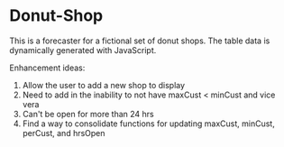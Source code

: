 # Donut-Shop
This is a forecaster for a fictional set of donut shops. The table data is dynamically generated with JavaScript.

Enhancement ideas:
1. Allow the user to add a new shop to display
2. Need to add in the inability to not have maxCust < minCust and vice vera
3. Can't be open for more than 24 hrs
4. Find a way to consolidate functions for updating maxCust, minCust, perCust, and hrsOpen

